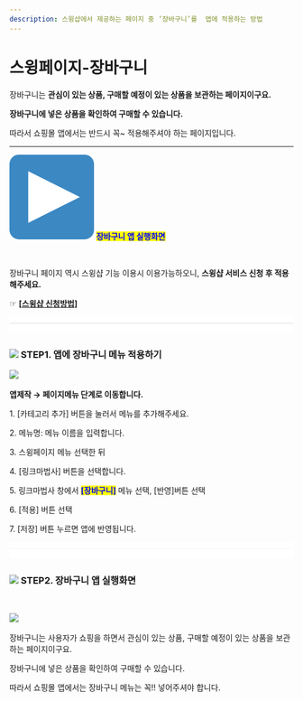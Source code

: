 ```yaml
---
description: 스윙샵에서 제공하는 페이지 중 ‘장바구니’를  앱에 적용하는 방법
---
```


# 스윙페이지-장바구니

장바구니는 **관심이 있는 상품, 구매할 예정이 있는 상품을 보관하는 페이지이구요.**&#x20;

**장바구니에 넣은 상품을 확인하여 구매할 수 있습니다.**&#x20;

따라서 쇼핑몰 앱에서는 반드시 꼭\~ 적용해주셔야 하는 페이지입니다.&#x20;

***

<img src="../../.gitbook/assets/image (3) (1).png" alt="" data-size="line"> <mark style="color:blue;">**장바구니 앱 실행화면**</mark>

<div align="left">

<img src="https://wp.swing2app.co.kr/wp-content/uploads/2021/02/%EC%9E%A5%EB%B0%94%EA%B5%AC%EB%8B%882.png" alt="">

</div>

장바구니 페이지 역시 스윙샵 기능 이용시 이용가능하오니, **스윙샵 서비스 신청 후 적용해주세요.**&#x20;

☞ [**\[스윙샵 신청방법\]**](apply.md)

![](<../../.gitbook/assets/구분선 (1) (1).PNG>)

### ![](https://wp.swing2app.co.kr/wp-content/uploads/2020/04/%EB%8B%A8%EB%9D%BD1-1.png) **STEP1. 앱에 장바구니 메뉴 적용하기**&#x20;

![](https://wp.swing2app.co.kr/wp-content/uploads/2021/02/%EC%9E%A5%EB%B0%94%EA%B5%AC%EB%8B%88.png)

**앱제작  → 페이지메뉴 단계로 이동합니다.**

1\. \[카테고리 추가] 버튼을 눌러서 메뉴를 추가해주세요.&#x20;

2\. 메뉴명: 메뉴 이름을 입력합니다.

3\. 스윙페이지 메뉴 선택한 뒤

4\. \[링크마법사] 버튼을 선택합니다.

5\. 링크마법사 창에서 <mark style="color:blue;">**\[장바구니]**</mark> 메뉴 선택, \[반영]버튼 선택

6\. \[적용] 버튼 선택

7\. \[저장] 버튼 누르면 앱에 반영됩니다.

![](<../../.gitbook/assets/구분선 (1) (1).PNG>)

### ![](https://wp.swing2app.co.kr/wp-content/uploads/2020/04/%EB%8B%A8%EB%9D%BD1-1.png) **STEP2. 장바구니 앱 실행화면**

<div align="left">

<img src="https://wp.swing2app.co.kr/wp-content/uploads/2021/02/%EB%85%B9%ED%99%94_2021_02_28_03_56_34_792.gif" alt="">

</div>

![](https://wp.swing2app.co.kr/wp-content/uploads/2021/02/%EC%9E%A5%EB%B0%94%EA%B5%AC%EB%8B%881.png)

장바구니는 사용자가 쇼핑을 하면서 관심이 있는 상품, 구매할 예정이 있는 상품을 보관하는 페이지이구요.&#x20;

장바구니에 넣은 상품을 확인하여 구매할 수 있습니다.&#x20;

따라서 쇼핑몰 앱에서는 장바구니 메뉴는 꼭!! 넣어주셔야 합니다.

